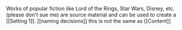 Works of popular fiction like Lord of the Rings, Star Wars, Disney, etc. (please don't sue me) are source material and can be used to create a [[Setting 1]].
[[naming decisions]] this is not the same as [[Content]]